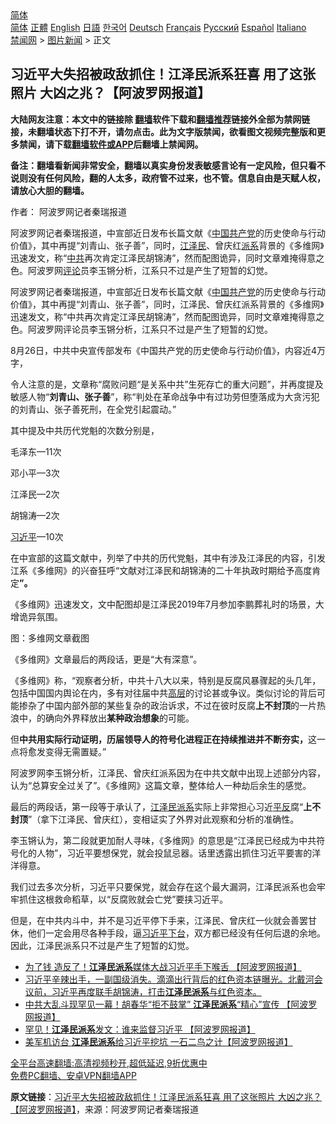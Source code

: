  <!-- 面包屑导航 --> <div class="breadcrumb"><!-- GTranslate: https://gtranslate.io/ -->  <div class="switcher notranslate">  <div class="selected">  <a href="#" onclick="return false;"> 简体</a>  </div>  <div class="option">  <a href="https://www.bannedbook.org" onclick="doGTranslate('zh-CN|zh-CN');jQuery('div.switcher div.selected a').html(jQuery(this).html());return false;" title="简体中文" class="nturl selected"> 简体</a>  <a href="https://www.bannedbook.org/zh-tw/" onclick="doGTranslate('zh-CN|zh-TW');jQuery('div.switcher div.selected a').html(jQuery(this).html());return false;" title="繁體中文" class="nturl"> 正體</a>  <a href="https://www.bannedbook.org/en/" onclick="doGTranslate('zh-CN|en');jQuery('div.switcher div.selected a').html(jQuery(this).html());return false;" title="English" class="nturl"> English</a>  <a href="https://www.bannedbook.org/ja/" onclick="doGTranslate('zh-CN|ja');jQuery('div.switcher div.selected a').html(jQuery(this).html());return false;" title="日本語" class="nturl"> 日語</a>  <a href="https://www.bannedbook.org/ko/" onclick="doGTranslate('zh-CN|ko');jQuery('div.switcher div.selected a').html(jQuery(this).html());return false;" title="한국어" class="nturl"> 한국어</a>  <a href="https://www.bannedbook.org/de/" onclick="doGTranslate('zh-CN|de');jQuery('div.switcher div.selected a').html(jQuery(this).html());return false;" title="Deutsch" class="nturl"> Deutsch</a>  <a href="https://www.bannedbook.org/fr/" onclick="doGTranslate('zh-CN|fr');jQuery('div.switcher div.selected a').html(jQuery(this).html());return false;" title="Français" class="nturl"> Français</a>  <a href="https://www.bannedbook.org/ru/" onclick="doGTranslate('zh-CN|ru');jQuery('div.switcher div.selected a').html(jQuery(this).html());return false;" title="Русский" class="nturl"> Русский</a>  <a href="https://www.bannedbook.org/es/" onclick="doGTranslate('zh-CN|es');jQuery('div.switcher div.selected a').html(jQuery(this).html());return false;" title="Español" class="nturl"> Español</a>  <a href="https://www.bannedbook.org/it/" onclick="doGTranslate('zh-CN|it');jQuery('div.switcher div.selected a').html(jQuery(this).html());return false;" title="Italiano" class="nturl"> Italiano</a>  </div>  </div>      <div class='breadcrumb-sub'><!-- Breadcrumb NavXT 6.3.0 --> <a href="https://www.bannedbook.org/" class="home">禁闻网</a> &gt; <a href="https://www.bannedbook.org/bnews/topimagenews/" class="category">图片新闻</a> &gt; 正文</div></div><h2>习近平大失招被政敌抓住！江泽民派系狂喜 用了这张照片 大凶之兆？【阿波罗网报道】</h2> <p class="notice"><b>大陆网友注意：本文中的链接除 <a href="https://github.com/bannedbook/fanqiang" >翻墙</a>软件下载和<a href="https://github.com/killgcd/justmysocks/blob/master/README.md">翻墙推荐</a>链接外全部为禁网链接，未翻墙状态下打不开，请勿点击。此为文字版禁闻，欲看图文视频完整版和更多禁闻，请下载<a href="https://github.com/bannedbook/fanqiang">翻墙软件或APP</a>后翻墙上禁闻网。</p><p>备注：翻墙看新闻非常安全，翻墙以真实身份发表敏感言论有一定风险，但只看不说则没有任何风险，翻的人太多，政府管不过来，也不管。信息自由是天赋人权，请放心大胆的翻墙。</b></p>  <div class="entry"> <p>作者： 阿波罗网记者秦瑞报道</p> <p id="summary">阿波罗网记者秦瑞报道，中宣部近日发布长篇文献《<span class='wp_keywordlink_affiliate'><a href="https://www.bannedbook.org/" title="中国" target="_blank">中国</a></span><a href="https://www.bannedbook.org/bnews/tag/%e5%85%b1%e4%ba%a7%e5%85%9a/" class="st_tag internal_tag" rel="tag" title="标签 共产党 下的日志">共产党</a>的历史使命与行动价值》，其中再提“刘青山、张子善”，同时，<a href="https://www.bannedbook.org/bnews/tag/%e6%b1%9f%e6%b3%bd%e6%b0%91/" class="st_tag internal_tag" rel="tag" title="标签 江泽民 下的日志">江泽民</a>、曾庆红<a href="https://www.bannedbook.org/bnews/tag/%E6%B4%BE%E7%B3%BB/" class="st_tag internal_tag" rel="tag" title="标签 派系 下的日志">派系</a>背景的《多维网》迅速发文，称“<a href="https://www.bannedbook.org/bnews/tag/%e4%b8%ad%e5%85%b1/" class="st_tag internal_tag" rel="tag" title="标签 中共 下的日志">中共</a>再次肯定江泽民胡锦涛”，然而配图诡异，同时文章难掩得意之色。阿波罗网<span class='wp_keywordlink_affiliate'><a href="https://www.bannedbook.org/bnews/comments/" title="新闻评论" target="_blank">评论</a></span>员李玉锵分析，江系只不过是产生了短暂的幻觉。</p> <p>阿波罗网记者秦瑞报道，中宣部近日发布长篇文献《<a href="https://www.bannedbook.org/bnews/tag/%e4%b8%ad%e5%9b%bd%e5%85%b1%e4%ba%a7%e5%85%9a/" class="st_tag internal_tag" rel="tag" title="标签 中国共产党 下的日志">中国共产党</a>的历史使命与行动价值》，其中再提“刘青山、张子善”，同时，江泽民、曾庆红派系背景的《多维网》迅速发文，称“中共再次肯定江泽民胡锦涛”，然而配图诡异，同时文章难掩得意之色。阿波罗网评论员李玉锵分析，江系只不过是产生了短暂的幻觉。</p> <p>8月26日，中共中央宣传部发布《中国共产党的历史使命与行动价值》，内容近4万字，</p> <p>令人注意的是，文章称“腐败问题“是关系中共”生死存亡的重大问题”，并再度提及敏感人物“<strong>刘青山、张子善</strong>”，称“判处在革命战争中有过功劳但堕落成为大贪污犯的刘青山、张子善死刑，在全党引起震动。”</p> <p>其中提及中共历代党魁的次数分别是，</p>  <p>毛泽东&#8212;11次</p> <p>邓小平&#8212;3次</p> <p>江泽民&#8212;2次</p> <p>胡锦涛&#8212;2次</p> <p><a href="https://www.bannedbook.org/bnews/tag/%e4%b9%a0%e8%bf%91%e5%b9%b3/" class="st_tag internal_tag" rel="tag" title="标签 习近平 下的日志">习近平</a>&#8212;10次</p> <p>在中宣部的这篇文献中，列举了中共的历代党魁，其中有涉及江泽民的内容，引发江系《多维网》的兴奋狂呼“文献对江泽民和胡锦涛的二十年执政时期给予高度肯定<strong>”。</strong></p>  <p>《多维网》迅速发文，文中配图却是江泽民2019年7月参加李鹏葬礼时的场景，大增诡异氛围。</p> <p>图：多维网文章截图</p> <p>《多维网》文章最后的两段话，更是“大有深意”。</p> <p>《多维网》称，“观察者分析，中共十八大以来，特别是反腐风暴骤起的头几年，包括中国国内舆论在内，多有对往届中共<span class='wp_keywordlink_affiliate'><a href="https://www.bannedbook.org/bnews/ccpdope/" title="中共高层内幕" target="_blank">高层</a></span>的讨论甚或争议。类似讨论的背后可能掺杂了中国内部外部的某些复杂的政治诉求，不过在彼时反腐<strong>上不封顶</strong>的一片热浪中，的确向外界释放出<strong>某种政治想象</strong>的可能。</p> <p>但<strong>中共用实际行动证明，历届领导人的符号化进程正在持续推进并不断夯实，</strong>这一点将愈发变得无需置疑。”</p> <p>阿波罗网李玉锵分析，江泽民、曾庆红派系因为在中共文献中出现上述部分内容，认为“总算安全过关了”。《多维网》这篇文章，整体给人一种劫后余生的感觉。</p>  <p>最后的两段话，第一段等于承认了，<a href="https://www.bannedbook.org/bnews/tag/%e6%b1%9f%e6%b3%bd%e6%b0%91%e6%b4%be%e7%b3%bb/" class="st_tag internal_tag" rel="tag" title="标签 江泽民派系 下的日志">江泽民派系</a>实际上非常担心习近<span class='wp_keywordlink'><a href="https://www.bannedbook.org/forum11/topic332.html" title="禁片：平反的把戏" target="_blank">平反</a></span>腐“<strong>上不封顶</strong>”（拿下江泽民、曾庆红），变相证实了外界对此观察和分析的准确性。</p> <p>李玉锵认为，第二段就更加耐人寻味，《多维网》的意思是“江泽民已经成为中共符号化的人物”，习近平要想保党，就会投鼠忌器。话里透露出抓住习近平要害的洋洋得意。</p> <p>我们过去多次分析，习近平只要保党，就会存在这个最大漏洞，江泽民派系也会牢牢抓住这根救命稻草，以“反腐败就会亡党”要挟习近平。</p> <p>但是，在中共内斗中，并不是习近平停下手来，江泽民、曾庆红一伙就会善罢甘休，他们一定会用尽各种手段，逼<a href="https://www.bannedbook.org/bnews/tag/%e4%b9%a0%e8%bf%91%e5%b9%b3%e4%b8%8b%e5%8f%b0/" class="st_tag internal_tag" rel="tag" title="标签 习近平下台 下的日志">习近平下台</a>，双方都已经没有任何后退的余地。 因此，江泽民派系只不过是产生了短暂的幻觉。</p> <ul class='op-related-articles' title='相关阅读'> <li><a href='https://www.bannedbook.org/bnews/topimagenews/20210810/1603756.html' target='_blank'>为了钱 造反了！<b>江泽民派系</b>媒体大战习近平手下喉舌 【阿波罗网报道】</a></li> <li><a href='https://www.bannedbook.org/bnews/comments/20210714/1586662.html' target='_blank'>习近平辛辣出手，一副国级消失。滴滴出行背后的红色资本链曝光。北戴河会议前，习近平再度联手胡锦涛，打击<b>江泽民派系</b>与红色资本。</a></li> <li><a href='https://www.bannedbook.org/bnews/topimagenews/20210630/1577446.html' target='_blank'>中共大乱斗现罕见一幕！胡春华“拒不鼓掌” <b>江泽民派系</b>“精心”宣传 【阿波罗网报道】</a></li> <li><a href='https://www.bannedbook.org/bnews/cnnews/20210611/1564754.html' target='_blank'>罕见！<b>江泽民派系</b>发文：谁来监督习近平 【阿波罗网报道】</a></li> <li><a href='https://www.bannedbook.org/bnews/cbnews/20210608/1562350.html' target='_blank'>美军机访台 <b>江泽民派系</b>给习近平挖坑 一石二鸟之计【阿波罗网报道】</a></li> </ul> <p class="texttj"> <a href="https://github.com/bannedbook/fanqiang/wiki/V2ray%E6%9C%BA%E5%9C%BA" target="_blank">全平台高速翻墙:高清视频秒开,超低延迟,9折优惠中</a><br/> <a href="https://github.com/bannedbook/fanqiang/wiki/%E7%A6%81%E9%97%BB%E7%BD%91%E5%AE%89%E5%8D%93%E7%BF%BB%E5%A2%99%E6%96%B0%E9%97%BBAPP" target="_blank">免费PC翻墙、安卓VPN翻墙APP</a></p><p> <b>原文链接</b>：<a class="src_link" href="https://www.aboluowang.com/2021/0827/1638759.html" target="_blank">习近平大失招被政敌抓住！江泽民派系狂喜 用了这张照片 大凶之兆？【阿波罗网报道】</a>，来源：阿波罗网记者秦瑞报道 </p> <a name='sharetosocial'></a>  <div style="margin-bottom:5px;padding-bottom:5px;clear:both"> <div id="archive-pix-1" class="banner-ads"> <!-- AuctionX Display platform tag START --> <div id="26318x728x90x621x_ADSLOT2" clicktrack="%%CLICK_URL_ESC%%"></div> <!-- AuctionX Display platform tag END --> </div> <div id="archive-pix-2" class="banner-ads"> <!-- AuctionX Display platform tag START --> <div id="26315x300x250x621x_ADSLOT2" clicktrack="%%CLICK_URL_ESC%%"></div> <!-- AuctionX Display platform tag END --> </div> </div>  <div id="archive-pix-1" class="banner-ads"> <!-- AuctionX Display platform tag START --> <div id="26318x728x90x621x_ADSLOT3" clicktrack="%%CLICK_URL_ESC%%"></div> <!-- AuctionX Display platform tag END --> </div> </div><!--END ENTRY--> 